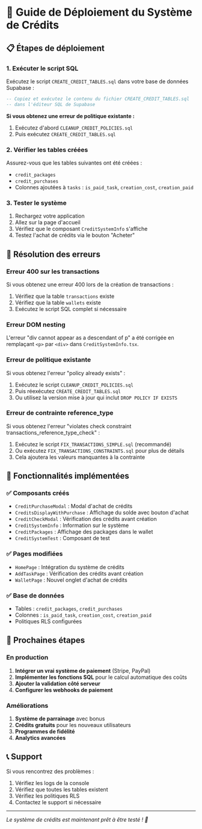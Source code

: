 # 🚀 Guide de Déploiement du Système de Crédits

## 📋 Étapes de déploiement

### 1. **Exécuter le script SQL**
Exécutez le script `CREATE_CREDIT_TABLES.sql` dans votre base de données Supabase :

```sql
-- Copiez et exécutez le contenu du fichier CREATE_CREDIT_TABLES.sql
-- dans l'éditeur SQL de Supabase
```

**Si vous obtenez une erreur de politique existante :**
1. Exécutez d'abord `CLEANUP_CREDIT_POLICIES.sql`
2. Puis exécutez `CREATE_CREDIT_TABLES.sql`

### 2. **Vérifier les tables créées**
Assurez-vous que les tables suivantes ont été créées :
- `credit_packages`
- `credit_purchases`
- Colonnes ajoutées à `tasks` : `is_paid_task`, `creation_cost`, `creation_paid`

### 3. **Tester le système**
1. Rechargez votre application
2. Allez sur la page d'accueil
3. Vérifiez que le composant `CreditSystemInfo` s'affiche
4. Testez l'achat de crédits via le bouton "Acheter"

## 🔧 Résolution des erreurs

### Erreur 400 sur les transactions
Si vous obtenez une erreur 400 lors de la création de transactions :
1. Vérifiez que la table `transactions` existe
2. Vérifiez que la table `wallets` existe
3. Exécutez le script SQL complet si nécessaire

### Erreur DOM nesting
L'erreur "div cannot appear as a descendant of p" a été corrigée en remplaçant `<p>` par `<div>` dans `CreditSystemInfo.tsx`.

### Erreur de politique existante
Si vous obtenez l'erreur "policy already exists" :
1. Exécutez le script `CLEANUP_CREDIT_POLICIES.sql`
2. Puis réexécutez `CREATE_CREDIT_TABLES.sql`
3. Ou utilisez la version mise à jour qui inclut `DROP POLICY IF EXISTS`

### Erreur de contrainte reference_type
Si vous obtenez l'erreur "violates check constraint transactions_reference_type_check" :
1. Exécutez le script `FIX_TRANSACTIONS_SIMPLE.sql` (recommandé)
2. Ou exécutez `FIX_TRANSACTIONS_CONSTRAINTS.sql` pour plus de détails
3. Cela ajoutera les valeurs manquantes à la contrainte

## 🎯 Fonctionnalités implémentées

### ✅ Composants créés
- `CreditPurchaseModal` : Modal d'achat de crédits
- `CreditsDisplayWithPurchase` : Affichage du solde avec bouton d'achat
- `CreditCheckModal` : Vérification des crédits avant création
- `CreditSystemInfo` : Information sur le système
- `CreditPackages` : Affichage des packages dans le wallet
- `CreditSystemTest` : Composant de test

### ✅ Pages modifiées
- `HomePage` : Intégration du système de crédits
- `AddTaskPage` : Vérification des crédits avant création
- `WalletPage` : Nouvel onglet d'achat de crédits

### ✅ Base de données
- Tables : `credit_packages`, `credit_purchases`
- Colonnes : `is_paid_task`, `creation_cost`, `creation_paid`
- Politiques RLS configurées

## 🚀 Prochaines étapes

### En production
1. **Intégrer un vrai système de paiement** (Stripe, PayPal)
2. **Implémenter les fonctions SQL** pour le calcul automatique des coûts
3. **Ajouter la validation côté serveur**
4. **Configurer les webhooks de paiement**

### Améliorations
1. **Système de parrainage** avec bonus
2. **Crédits gratuits** pour les nouveaux utilisateurs
3. **Programmes de fidélité**
4. **Analytics avancées**

## 📞 Support

Si vous rencontrez des problèmes :
1. Vérifiez les logs de la console
2. Vérifiez que toutes les tables existent
3. Vérifiez les politiques RLS
4. Contactez le support si nécessaire

---

*Le système de crédits est maintenant prêt à être testé ! 🎉*
